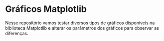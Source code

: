 # Gráficos Matplotlib

Nesse repositório vamos testar diversos tipos de gráficos disponíveis na biblioteca Matplotlib e alterar os parâmetros dos gráficos para observar as diferenças.